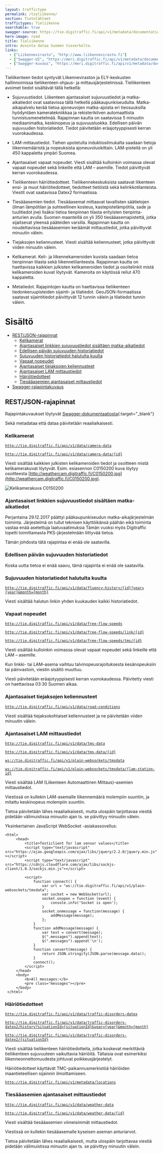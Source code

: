 ```yaml
---
layout: traffictype
permalink: /tieliikenne/
section: Tietolähteet
traffictypes: Tieliikenne
searchable: true
swagger-source: https://tie.digitraffic.fi/api/v1/metadata/documentation/v2/api-docs?group=metadata-api
hero-image: road
title: Tieliikenne
intro: Avointa dataa Suomen tieverkolta.
links:
  - ["Liikennevirasto", "http://www.liikennevirasto.fi"]
  - ["Swagger-UI", "https://meri.digitraffic.fi/api/v1/metadata/documentation/swagger-ui.html#/"]
  - ["Swagger-kuvaus", "https://meri.digitraffic.fi/api/v1/metadata/documentation/v2/api-docs?group=metadata-api"]
---
```


Tieliikenteen tiedot syntyvät Liikenneviraston ja ELY-keskusten hallinnoimissa tieliikenteen ohjaus- ja mittausjärjestelmissä.
Tieliikenteen avoimet tiedot sisältävät tällä hetkellä:

- Sujuvuustiedot. Liikenteen ajantasaiset sujuvuustiedot ja matka-aikatiedot ovat saatavissa tällä hetkellä pääkaupunkiseudulta. Matka-aikapalvelu kerää tietoa ajoneuvojen matka-ajoista eri tieosuuksilla hyödyntäen kameratekniikkaa ja rekisterikilven automaattista tunnistusmenetelmää. Rajapinnan kautta on saatavissa 5 minuutin mediaanimatka, keskinopeus ja sujuvuusluokka.
Edellisen päivän sujuvuuden historiatiedot. Tiedot päivitetään eräajotyyppisesti kerran vuorokaudessa.

- LAM-mittaustiedot. Tiehen upotetulta induktiosilmukalta saadaan tietoja liikennemääristä ja nopeuksista ajoneuvoluokittain. LAM-pisteitä on yli 450 kappaletta ympäri Suomea.

- Ajantasaiset vapaat nopeudet. Viesti sisältää kulloinkin voimassa olevat vapaat nopeudet sekä linkeille että LAM – asemille. Tiedot päivittyvät kerran vuorokaudessa.

- Tieliikenteen häiriötiedotteet. Tieliikennekeskuksista saatavat liikenteen ensi- ja muut häiriötiedotteet, tiedotteet tietöistä sekä kelirikkotilanteista. Viestit ovat saatavissa Datex2 formaatissa.

- Tiesääasemien tiedot. Tiesääasemat mittaavat tavallisten säätietojen (ilman lämpötilan ja suhteellinen kosteus, kastepistelämpötila, sade ja tuulitiedot jne) lisäksi tietoa tienpinnan tilasta erityisten tienpinta-anturien avulla. Suomen maanteillä on yli 350 tiesääasemapistettä, jotka sijaitsevat yleensä pääteiden varsilla. Rajapinnan kautta on noudettavissa tiesääasemien keräämät mittaustiedot, jotka päivittyvät minuutin välein.

- Tiejaksojen keliennusteet. Viesti sisältää keliennusteet, jotka päivittyvät viiden minuutin välein.

- Kelikamerat. Keli- ja liikennekameroiden kuvista saadaan tietoa tienpinnan tilasta sekä liikennetilanteesta. Rajapinnan kautta on haettavissa kaikkien julkisten kelikameroiden tiedot ja osoitelinkit mistä kelikameroiden kuvat löytyvät. Kameroita on käytössä reilut 470 kappaletta.

- Metatiedot. Rajapintojen kautta on haettavissa tieliikenteen tiedonkeruupisteiden sijainti- ja tilatiedot. GeoJSON-formaatissa saatavat sijaintitiedot päivittyvät 12 tunnin välein ja tilatiedot tunnin välein. 

# Sisältö
- [REST/JSON-rajapinnat](#restjson-rajapinnat)
    - [Kelikamerat](#kelikamerat)
    - [Ajantasaiset linkkien sujuvuustiedot sisältäen matka-aikatiedot](#ajantasaiset-linkkien-sujuvuustiedot-sisältäen-matka-aikatiedot)
    - [Edellisen päivän sujuvuuden historiatiedot](#edellisen-päivän-sujuvuuden-historiatiedot)
    - [Sujuvuuden historiatiedot halutulta kuulta](#sujuvuuden-historiatiedot-halutulta-kuulta)
    - [Vapaat nopeudet](#vapaat-nopeudet)
    - [Ajantasaiset tiejaksojen keliennusteet](#ajantasaiset-tiejaksojen-keliennusteet)
    - [Ajantasaiset LAM mittaustiedot](#ajantasaiset-lam-mittaustiedot)
    - [Häiriötiedotteet](#häiriötiedotteet)
    - [Tiesääasemien ajantasaiset mittaustiedot](#tiesääasemien-ajantasaiset-mittaustiedot)
- [Swagger-rajapintakuvaus](#swagger-rajapintakuvaus)

## REST/JSON-rajapinnat

Rajapintakuvaukset löytyvät [Swagger-dokumentaatiosta](https://tie.digitraffic.fi/api/v1/metadata/documentation/swagger-ui.html){:target="_blank"}

Sekä metadataa että dataa päivitetään reaaliaikaisesti.

### Kelikamerat

[```http://tie.digitraffic.fi/api/v1/data/camera-data```](http://tie.digitraffic.fi/api/v1/data/camera-data)

[```http://tie.digitraffic.fi/api/v1/data/camera-data/{id}```](http://tie.digitraffic.fi/api/v1/data/camera-data/{id})

Viesti sisältää kaikkien julkisten kelikameroiden tiedot ja osoitteen mistä kelikamerakuvat löytyvät. Esim. esiasennon C0150200 kuva löytyy
osoitteesta [http://weathercam.digitraffic.fi/C0150200.jpg](http://weathercam.digitraffic.fi/C0150200.jpg).

![Kelikamerakuva C0150200](https://weathercam.digitraffic.fi/C0150200.jpg)

### Ajantasaiset linkkien sujuvuustiedot sisältäen matka-aikatiedot

Perjantaina 29.12.2017 päättyi pääkaupunkiseudun matka-aikajärjestelmän toiminta. Järjestelmä on tullut teknisen käyttöikänsä päähän eikä toiminta
vastaa enää asetettuja laatuvaatimuksia Tämän vuoksi myös Digitraffic lopetti toimittamasta PKS-järjestelmään liittyvää tietoa.

Tämän johdosta tätä rajapintaa ei enää ole saatavilla.

### Edellisen päivän sujuvuuden historiatiedot

Koska uutta tietoa ei enää saavu, tämä rajapinta ei enää ole saatavilla.

### Sujuvuuden historiatiedot halutulta kuulta
[```http://tie.digitraffic.fi/api/v1/data/fluency-history/{id}?year={year}&month={month}```](http://tie.digitraffic.fi/api/v1/data/fluency-history/{id}?year={year}&month={month})

Viesti sisältää halutun linkin yhden kuukauden kaikki historiatiedot.

### Vapaat nopeudet

[```http://tie.digitraffic.fi/api/v1/data/free-flow-speeds```](http://tie.digitraffic.fi/api/v1/data/free-flow-speeds)

[```http://tie.digitraffic.fi/api/v1/data/free-flow-speeds/link/{id}```](http://tie.digitraffic.fi/api/v1/data/free-flow-speeds/link/{id})

[```http://tie.digitraffic.fi/api/v1/data/free-flow-speeds/tms/{id}```](http://tie.digitraffic.fi/api/v1/data/free-flow-speeds/tms/{id})

Viesti sisältää kulloinkin voimassa olevat vapaat nopeudet sekä linkeille että LAM – asemille.

Kun linkki- tai LAM–asema vaihtuu talvinopeusrajoituksesta kesänopeuksiin tai päinvastoin, viestin sisältö muuttuu.

Viesti päivitetään eräajotyyppisesti kerran vuorokaudessa. Päivitetty viesti on haettavissa 03:30 Suomen aikaa.

### Ajantasaiset tiejaksojen keliennusteet

[```http://tie.digitraffic.fi/api/v1/data/road-conditions```](http://tie.digitraffic.fi/api/v1/data/road-conditions)

Viesti sisältää tiejaksokohtaiset keliennusteet ja ne päivitetään viiden minuutin välein.

### Ajantasaiset LAM mittaustiedot

[```http://tie.digitraffic.fi/api/v1/data/tms-data```](http://tie.digitraffic.fi/api/v1/data/tms-data)

[```http://tie.digitraffic.fi/api/v1/data/tms-data/{id}```](http://tie.digitraffic.fi/api/v1/data/tms-data/{id})

[```ws://tie.digitraffic.fi/api/v1/plain-websockets/tmsdata```](ws://tie.digitraffic.fi/api/v1/plain-websockets/tmsdata)

[```ws://tie.digitraffic.fi/api/v1/plain-websockets/tmsdata/{lam-station-id}```](ws://tie.digitraffic.fi/api/v1/plain-websockets/tmsdata/{lam-station-id})

Viesti sisältää LAM (Liikenteen Automaattinen Mittaus)–asemien mittaustiedot.

Viestissä on kullekin LAM-asemalle liikennemäärä molempiin suuntiin, ja mitattu keskinopeus molempiin suuntiin.

Tietoa päivitetään lähes reaaliaikaisesti, mutta ulospäin tarjottavaa viestiä pidetään välimuistissa minuutin ajan ts. se päivittyy minuutin välein.

Yksinkertainen JavaScript WebSocket -asiakassovellus:
```
<html>
     <head>
         <title>Testiclient for lam sensor values</title>
         <script type="text/javascript" src="https://ajax.googleapis.com/ajax/libs/jquery/2.2.0/jquery.min.js" ></script>
         <script type="text/javascript" src="https://cdnjs.cloudflare.com/ajax/libs/sockjs-client/1.0.3/sockjs.min.js"></script>

         <script>
             function connect() {
                 var url = "ws://tie.digitraffic.fi/api/v1/plain-websockets/tmsdata";
                 var socket = new WebSocket(url);
                 socket.onopen = function (event) {
                     console.info('Socket is open');
                 }
                 socket.onmessage = function(message) {
                     addMessage(message);
                 };
             }
             function addMessage(message) {
                 var text = convert(message);
                 $(".messages").append(text);
                 $(".messages").append('\n');
             }
             function convert(message) {
                 return JSON.stringify(JSON.parse(message.data));
             }
             connect();
         </script>
     </head>
     <body>
         <b>All messages:</b>
         <pre class="messages"></pre>
     </body>
 </html>
```

### Häiriötiedotteet

[```http://tie.digitraffic.fi/api/v1/data/traffic-disorders-datex```](http://tie.digitraffic.fi/api/v1/data/traffic-disorders-datex2)

[```http://tie.digitraffic.fi/api/v1/data/traffic-disorders-datex2/history?situationId={situationId}&year={year}&month={month}```](http://tie.digitraffic.fi/api/v1/data/traffic-disorders-datex2/history?situationId={situationId}&year={year}&month={month})

[```http://tie.digitraffic.fi/api/v1/data/traffic-disorders-datex2/{situationId}```](http://tie.digitraffic.fi/api/v1/data/traffic-disorders-datex2/{situationId})

Viesti sisältää tieliikenteen häiriötiedotteita, jotka koskevat merkittäviä tieliikenteen sujuvuuteen vaikuttavia häiriöitä. Tällaisia ovat esimerkiksi liikenneonnettomuudesta johtuvat poikkeusjärjestelyt.

Häiriötiedotteet käyttävät TMC-paikannusmerkistöä häiriöiden maantieteellisen sijainnin ilmoittamiseen.

[```http://tie.digitraffic.fi/api/v1/metadata/locations```](http://tie.digitraffic.fi/api/v1/metadata/locations)

### Tiesääasemien ajantasaiset mittaustiedot

[```http://tie.digitraffic.fi/api/v1/data/weather-data```](http://tie.digitraffic.fi/api/v1/data/weather-data)

[```http://tie.digitraffic.fi/api/v1/data/weather-data/{id}```](http://tie.digitraffic.fi/api/v1/data/weather-data/{id})

Viesti sisältää tiesääasemien viimeisimmät mittaustiedot.

Viestissä on kullekin tiesääasemalle kyseisen aseman anturiarvot.

Tietoa päivitetään lähes reaaliaikaisesti, mutta ulospäin tarjottavaa viestiä pidetään välimuistissa minuutin ajan ts. se päivittyy minuutin välein.

